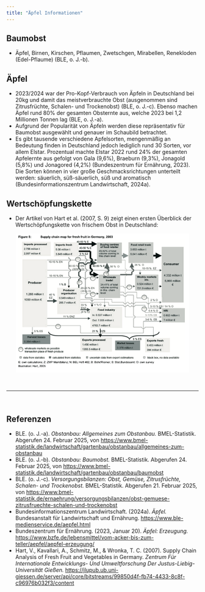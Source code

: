 ```yaml
---
title: "Äpfel Informationen"
---
```


## Baumobst
- Äpfel, Birnen, Kirschen, Pflaumen, Zwetschgen, Mirabellen, Renekloden (Edel-Pflaume) (BLE, o. J.-b).

## Äpfel
- 2023/2024 war der Pro-Kopf-Verbrauch von Äpfeln in Deutschland bei 20kg und damit das meistverbrauchte Obst (ausgenommen sind Zitrusfrüchte, Schalen- und Trockenobst) (BLE, o. J.-c). Ebenso machen Äpfel rund 80% der gesamten Obsternte aus, welche 2023 bei 1,2 Millionen Tonnen lag (BLE, o. J.-a).
- Aufgrund der Popularität von Äpfeln werden diese repräsentativ für Baumobst ausgewählt und genauer im Schaubild betrachtet. 
- Es gibt tausende verschiedene Apfelsorten, mengenmäßig an Bedeutung finden in Deutschland jedoch lediglich rund 30 Sorten, vor allem Elstar. Prozentual machte Elstar 2022 rund 24% der gesamten Apfelernte aus gefolgt von Gala (9,6%), Braeburn (9,3%), Jonagold (5,8%) und Jonagored (4,2%) (Bundeszentrum für Ernährung, 2023). Die Sorten können in vier große Geschmacksrichtungen unterteilt werden: säuerlich, süß-säuerlich, süß und aromatisch (Bundesinformationszentrum Landwirtschaft, 2024a).

## Wertschöpfungskette
- Der Artikel von Hart et al. (2007, S. 9) zeigt einen ersten Überblick der Wertschöpfungskette von frischem Obst in Deutschland:

<p align="center">
  <img src="Aepfel-Wertschoepfungskette.png" alt="Übertragung von Antibiotikaresistenzen von Tier zu Mensch" style="width:90%;">
</p>

<br>

---

<br> 

## Referenzen
- BLE. (o. J.-a). *Obstanbau: Allgemeines zum Obstanbau.* BMEL-Statistik. Abgerufen 24. Februar 2025, von <https://www.bmel-statistik.de/landwirtschaft/gartenbau/obstanbau/allgemeines-zum-obstanbau>
- BLE. (o. J.-b). *Obstanbau: Baumobst.* BMEL-Statistik. Abgerufen 24. Februar 2025, von <https://www.bmel-statistik.de/landwirtschaft/gartenbau/obstanbau/baumobst>
- BLE. (o. J.-c). *Versorgungsbilanzen: Obst, Gemüse, Zitrusfrüchte, Schalen- und Trockenobst.* BMEL-Statistik. Abgerufen 21. Februar 2025, von <https://www.bmel-statistik.de/ernaehrung/versorgungsbilanzen/obst-gemuese-zitrusfruechte-schalen-und-trockenobst>
- Bundesinformationszentrum Landwirtschaft. (2024a). *Äpfel.* Bundesanstalt für Landwirtschaft und Ernährung. <https://www.ble-medienservice.de/aepfel.html>
- Bundeszentrum für Ernährung. (2023, Januar 20). *Äpfel: Erzeugung.* <https://www.bzfe.de/lebensmittel/vom-acker-bis-zum-teller/aepfel/aepfel-erzeugung/>
- Hart, V., Kavallari, A., Schmitz, M., & Wronka, T. C. (2007). Supply Chain Analysis of Fresh Fruit and Vegetables in Germany. *Zentrum Für Internationale Entwicklungs- Und Umweltforschung Der Justus-Liebig-Universität Gießen.* <https://jlupub.ub.uni-giessen.de/server/api/core/bitstreams/99850d4f-fb74-4433-8c8f-c96976b032f3/content>


